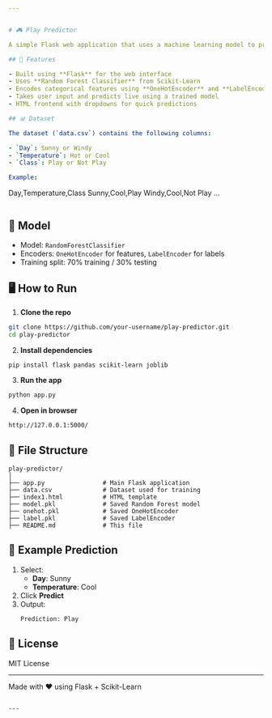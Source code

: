```yaml
---


# 🎮 Play Predictor

A simple Flask web application that uses a machine learning model to predict whether to **Play** or **Not Play** based on weather conditions like **Day** and **Temperature**.

## 🚀 Features

- Built using **Flask** for the web interface
- Uses **Random Forest Classifier** from Scikit-Learn
- Encodes categorical features using **OneHotEncoder** and **LabelEncoder**
- Takes user input and predicts live using a trained model
- HTML frontend with dropdowns for quick predictions

## 📊 Dataset

The dataset (`data.csv`) contains the following columns:

- `Day`: Sunny or Windy
- `Temperature`: Hot or Cool
- `Class`: Play or Not Play

Example:

```
Day,Temperature,Class
Sunny,Cool,Play
Windy,Cool,Not Play
...
```

```

## 🧠 Model

- Model: `RandomForestClassifier`
- Encoders: `OneHotEncoder` for features, `LabelEncoder` for labels
- Training split: 70% training / 30% testing

## 🖥️ How to Run

1. **Clone the repo**
```bash
git clone https://github.com/your-username/play-predictor.git
cd play-predictor
```

2. **Install dependencies**
```bash
pip install flask pandas scikit-learn joblib
```

3. **Run the app**
```bash
python app.py
```

4. **Open in browser**
```
http://127.0.0.1:5000/
```

## 📁 File Structure

```
play-predictor/
│
├── app.py                # Main Flask application
├── data.csv              # Dataset used for training
├── index1.html           # HTML template
├── model.pkl             # Saved Random Forest model
├── onehot.pkl            # Saved OneHotEncoder
├── label.pkl             # Saved LabelEncoder
├── README.md             # This file
```

## 🧪 Example Prediction

1. Select:
   - **Day**: Sunny
   - **Temperature**: Cool
2. Click **Predict**
3. Output:
   ```
   Prediction: Play
   ```

## 📜 License

MIT License

---

Made with ❤️ using Flask + Scikit-Learn
```

---
